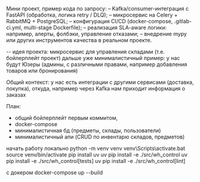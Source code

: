 Мини проект, пример кода по запросу:
– Kafka/consumer-интеграция с FastAPI (обработка, логика retry / DLQ);
– микросервис на Celery + RabbitMQ + PostgreSQL;
– конфигурация CI/CD (docker-compose, .gitlab-ci.yml, multi-stage Dockerfile);
– реализация SLA-aware логики: например, алерты, фолбэки, управление отказами;
– внедрение mypy или других инструментов качества в реальном проекте.


-- идея проекта: микросервис для управления складами (т.е. бойлерплейт проект)
дальше уже минималистичный пример:
у нас будут Юзеры (админы, с различными правами, например добавления товаров или бронирования)



Общий контекст:
у нас есть интеграции с другими сервисами (доставка, покупка), откуда, например через Kafka нам приходит информация о заказах

План: 
   - общий бойлерплейт первым коммитом,
   - docker-compose
   - минималистичная бд (предметы, склады, пользователи)
   - минималистичный апи (CRUD по инвентарю складов, предметов)


начать работу локально
python -m venv venv
venv\Scripts\activate.bat
source venv/bin/activate
pip install uv
uv pip install -e ./src/wh_control
uv pip install -e ./src/wh_control[tests]
uv pip install -e ./src/wh_control[lint]


с докером
docker-compose up --build